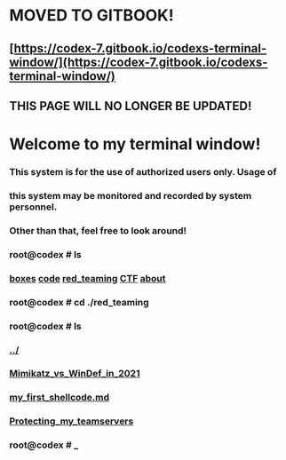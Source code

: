 # MOVED TO GITBOOK!
## [https://codex-7.gitbook.io/codexs-terminal-window/](https://codex-7.gitbook.io/codexs-terminal-window/)
## THIS PAGE WILL NO LONGER BE UPDATED!
# Welcome to my terminal window!                                                               
###  This system is for the use of authorized users only.  Usage of   
###  this system may be monitored and recorded by system personnel.                                                                   
###           Other than that, feel free to look around!  
### root@codex # ls
### [boxes](./boxes.md) [code](./code.md) [red_teaming](./red_teaming.md) [CTF](./ctf.md) [about](./about.md)
### root@codex # cd ./red_teaming
### root@codex # ls
### [../](../)  
### [Mimikatz_vs_WinDef_in_2021](red_teaming/Mimikatz_vs_WinDef_in_2021.md)  
### [my_first_shellcode.md](red_teaming/my_first_shellcode.md)  
### [Protecting_my_teamservers](red_teaming/protecting_my_teamservers.md)  
### root@codex # _  
